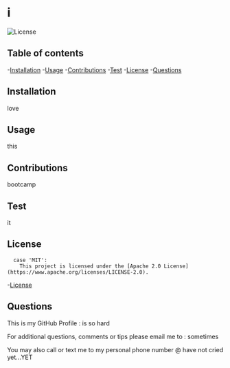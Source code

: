 # i

![License](https://img.shields.io/badge/License-Boost_1.0-lightblue.svg)


## Table of contents

-[Installation](#installation)
-[Usage](#usage)
-[Contributions](#contributions)
-[Test](#test)
-[License](#license)
-[Questions](#questions)


## Installation

love

## Usage

this

## Contributions

bootcamp

## Test

it

## License
  
  
      case 'MIT':
        This project is licensed under the [Apache 2.0 License](https://www.apache.org/licenses/LICENSE-2.0).
-[License](#license)

## Questions

This is my GitHub Profile : is so hard 

For additional questions, comments or tips please email me to : sometimes

You may also call or text me to my personal phone number @ have not cried yet...YET



